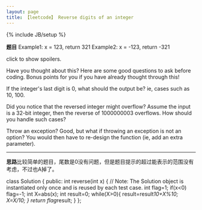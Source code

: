 ```yaml
---
layout: page
title: 【leetcode】 Reverse digits of an integer
---
```

{% include JB/setup %}

**题目**
Example1: x = 123, return 321
Example2: x = -123, return -321

click to show spoilers.

Have you thought about this?
Here are some good questions to ask before coding. Bonus points for you if you have already thought through this!

If the integer's last digit is 0, what should the output be? ie, cases such as 10, 100.

Did you notice that the reversed integer might overflow? Assume the input is a 32-bit integer, then the reverse of 1000000003 overflows. How should you handle such cases?

Throw an exception? Good, but what if throwing an exception is not an option? You would then have to re-design the function (ie, add an extra parameter).

----------
**思路**比较简单的题目，尾数是0没有问题，但是题目提示的超过能表示的范围没有考虑，不过也A掉了。

class Solution {
public:
    int reverse(int x) {
        // Note: The Solution object is instantiated only once and is reused by each test case.
        int flag=1;
        if(x<0)
            flag=-1;
        int X=abs(x);
        int result=0;
        while(X>0){
            result=result*10+X%10;
            X=X/10;
        }
        return flag*result;
    }
};